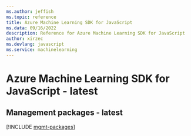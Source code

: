 ```yaml
---
ms.author: jeffish
ms.topic: reference
title: Azure Machine Learning SDK for JavaScript
ms.data: 09/16/2022
description: Reference for Azure Machine Learning SDK for JavaScript
author: xirzec
ms.devlang: javascript
ms.service: machinelearning
---
```

# Azure Machine Learning SDK for JavaScript - latest

## Management packages - latest
[!INCLUDE [mgmt-packages](machine-learning-mgmt-index.md)]